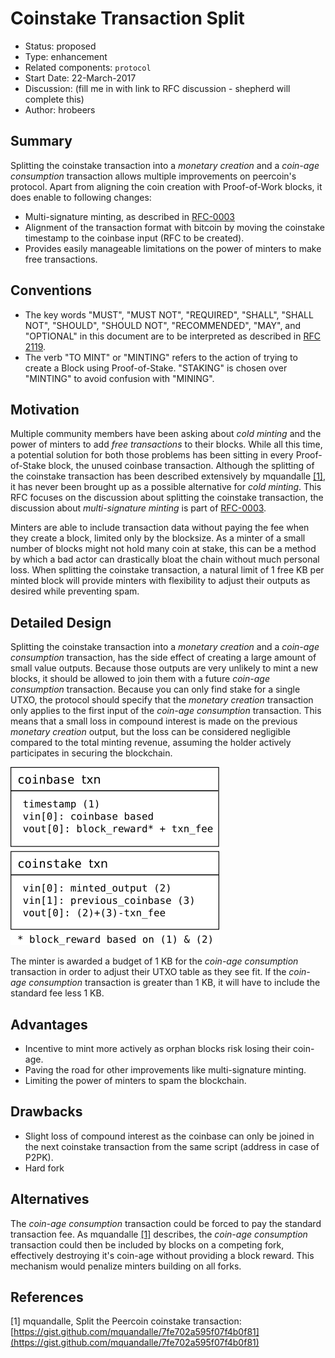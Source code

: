 # Coinstake Transaction Split

- Status: proposed
- Type: enhancement
- Related components: `protocol`
- Start Date: 22-March-2017
- Discussion: (fill me in with link to RFC discussion - shepherd will complete this)
- Author: hrobeers

## Summary
Splitting the coinstake transaction into a *monetary creation* and a *coin-age consumption* transaction allows multiple improvements on peercoin's protocol.
Apart from aligning the coin creation with Proof-of-Work blocks, it does enable to following changes:

* Multi-signature minting, as described in [RFC-0003](../0003-multisig-minting/0003-multisig-minting.md)
* Alignment of the transaction format with bitcoin by moving the coinstake timestamp to the coinbase input (RFC to be created).
* Provides easily manageable limitations on the power of minters to make free transactions.

## Conventions
- The key words "MUST", "MUST NOT", "REQUIRED", "SHALL", "SHALL NOT", "SHOULD", "SHOULD NOT", "RECOMMENDED", "MAY", and "OPTIONAL" in this document are to be interpreted as described in [RFC 2119](http://tools.ietf.org/html/rfc2119).
- The verb "TO MINT" or "MINTING" refers to the action of trying to create a Block using Proof-of-Stake. "STAKING" is chosen over "MINTING" to avoid confusion with "MINING".

## Motivation
Multiple community members have been asking about *cold minting* and the power of minters to add *free transactions* to their blocks.
While all this time, a potential solution for both those problems has been sitting in every Proof-of-Stake block, the unused coinbase transaction.
Although the splitting of the coinstake transaction has been described extensively by mquandalle [[1]](https://gist.github.com/mquandalle/7fe702a595f07f4b0f81), it has never been brought up as a possible alternative for *cold minting*. This RFC focuses on the discussion about splitting the coinstake transaction, the discussion about *multi-signature minting* is part of [RFC-0003](../0003-multisig-minting/0003-multisig-minting.md).

Minters are able to include transaction data without paying the fee when they create a block, limited only by the blocksize.
As a minter of a small number of blocks might not hold many coin at stake, this can be a method by which a bad actor can drastically bloat the chain without much personal loss.
When splitting the coinstake transaction, a natural limit of 1 free KB per minted block will provide minters with flexibility to adjust their outputs as desired while preventing spam.

## Detailed Design
Splitting the coinstake transaction into a *monetary creation* and a *coin-age consumption* transaction, has the side effect of creating a large amount of small value outputs.
Because those outputs are very unlikely to mint a new blocks, it should be allowed to join them with a future *coin-age consumption* transaction.
Because you can only find stake for a single UTXO, the protocol should specify that the *monetary creation* transaction only applies to the first input of the *coin-age consumption* transaction.
This means that a small loss in compound interest is made on the previous *monetary creation* output, but the loss can be considered negligible compared to the total minting revenue, assuming the holder actively participates in securing the blockchain.

![splitted transaction layout](split.png)

The minter is awarded a budget of 1 KB for the *coin-age consumption* transaction in order to adjust their UTXO table as they see fit.
If the *coin-age consumption* transaction is greater than 1 KB, it will have to include the standard fee less 1 KB.

## Advantages

* Incentive to mint more actively as orphan blocks risk losing their coin-age.
* Paving the road for other improvements like multi-signature minting.
* Limiting the power of minters to spam the blockchain.

## Drawbacks

* Slight loss of compound interest as the coinbase can only be joined in the next coinstake transaction from the same script (address in case of P2PK).
* Hard fork

## Alternatives

The *coin-age consumption* transaction could be forced to pay the standard transaction fee.
As mquandalle [[1]](https://gist.github.com/mquandalle/7fe702a595f07f4b0f81) describes, the *coin-age consumption* transaction could then be included by blocks on a competing fork, effectively destroying it's coin-age without providing a block reward.
This mechanism would penalize minters building on all forks.


## References
[1] mquandalle, Split the Peercoin coinstake transaction: [https://gist.github.com/mquandalle/7fe702a595f07f4b0f81](https://gist.github.com/mquandalle/7fe702a595f07f4b0f81)
